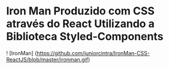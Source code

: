 # Iron Man Produzido com CSS através do React Utilizando a Biblioteca Styled-Components

! [IronMan] (https://github.com/juniorcintra/IronMan-CSS-ReactJS/blob/master/ironman.gif)
